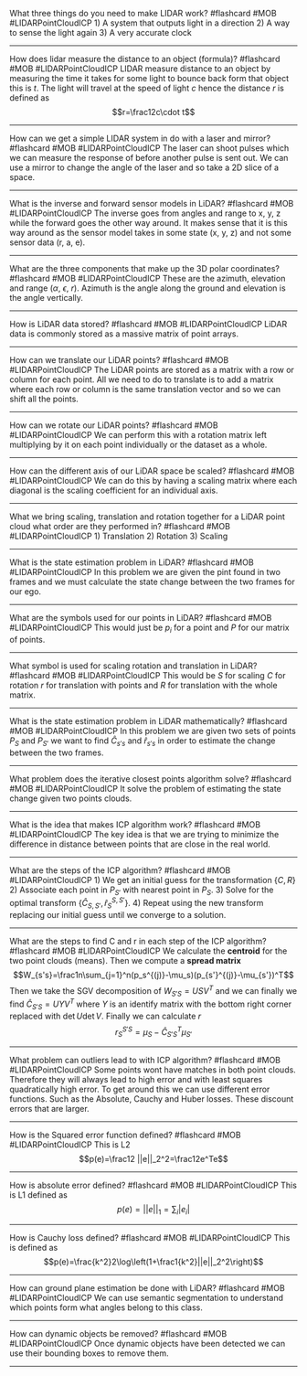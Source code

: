 What three things do you need to make LIDAR work? #flashcard #MOB #LIDARPointCloudICP
	1) A system that outputs light in a direction 2) A way to sense the light again 3) A very accurate clock

---
How does lidar measure the distance to an object (formula)? #flashcard #MOB #LIDARPointCloudICP 
	LIDAR measure distance to an object by measuring the time it takes for some light to bounce back form that object this is $t$. The light will travel at the speed of light $c$ hence the distance $r$ is defined as $$r=\frac12c\cdot t$$

---
How can we get a simple LIDAR system in do with a laser and mirror? #flashcard #MOB #LIDARPointCloudICP 
	The laser can shoot pulses which we can measure the response of before another pulse is sent out. We can use a mirror to change the angle of the laser and so take a 2D slice of a space.

---
What is the inverse and forward sensor models in LiDAR? #flashcard #MOB #LIDARPointCloudICP 
	The inverse goes from angles and range to x, y, z while the forward goes the other way around. It makes sense that it is this way around as the sensor model takes in some state (x, y, z) and not some sensor data (r, a, e).

---
What are the three components that make up the 3D polar coordinates? #flashcard #MOB #LIDARPointCloudICP 
	These are the azimuth, elevation and range ($\alpha$, $\epsilon$, $r$). Azimuth is the angle along the ground and elevation is the angle vertically.

---
How is LiDAR data stored? #flashcard #MOB #LIDARPointCloudICP 
	LiDAR data is commonly stored as a massive matrix of point arrays.

---
How can we translate our LiDAR points?  #flashcard #MOB #LIDARPointCloudICP 
	The LiDAR points are stored as a matrix with a row or column for each point. All we need to do to translate is to add a matrix where each row or column is the same translation vector and so we can shift all the points.

---
How can we rotate our LiDAR points?  #flashcard #MOB #LIDARPointCloudICP 
	We can perform this with a rotation matrix left multiplying by it on each point individually or the dataset as a whole.

---
How can the different axis of our LiDAR space be scaled?  #flashcard #MOB #LIDARPointCloudICP 
	We can do this by having a scaling matrix where each diagonal is the scaling coefficient for an individual axis.

---
What we bring scaling, translation and rotation together for a LiDAR point cloud what order are they performed in?  #flashcard #MOB #LIDARPointCloudICP 
	1) Translation 2) Rotation 3) Scaling

---
What is the state estimation problem in LiDAR?  #flashcard #MOB #LIDARPointCloudICP 
	In this problem we are given the pint found in two frames and we must calculate the state change between the two frames for our ego.

---
What are the symbols used for our points in LiDAR?  #flashcard #MOB #LIDARPointCloudICP 
	This would just be $p_i$ for a point and $P$ for our matrix of points.

---
What symbol is used for scaling rotation and translation in LiDAR?  #flashcard #MOB #LIDARPointCloudICP 
	This would be $S$ for scaling $C$ for rotation $r$ for translation with points and $R$ for translation with the whole matrix.

---
What is the state estimation problem in LiDAR mathematically?  #flashcard #MOB #LIDARPointCloudICP 
	In this problem we are given two sets of points $P_S$ and $P_{S'}$ we want to find $\hat C_{s's}$ and $\hat r_{s's}$ in order to estimate the change between the two frames. 

---
What problem does the iterative closest points algorithm solve?  #flashcard #MOB #LIDARPointCloudICP 
	It solve the problem of estimating the state change given two points clouds.

---
What is the idea that makes ICP algorithm work?  #flashcard #MOB #LIDARPointCloudICP 
	The key idea is that we are trying to minimize the difference in distance between points that are close in the real world.

---
What are the steps of the ICP algorithm?  #flashcard #MOB #LIDARPointCloudICP 
	1) We get an initial guess for the transformation $\{C,R\}$ 2) Associate each point in $P_{S'}$ with nearest point in $P_S$. 3) Solve for the optimal transform $\{\hat C_{S,S'},\hat r_S^{S,S'}\}$. 4) Repeat using the new transform replacing our initial guess until we converge to a solution.

---
What are the steps to find C and r in each step of the ICP algorithm?  #flashcard #MOB #LIDARPointCloudICP 
	We calculate the **centroid** for the two point clouds (means). Then we compute a **spread matrix** $$W_{s's}=\frac1n\sum_{j=1}^n(p_s^{(j)}-\mu_s)(p_{s'}^{(j)}-\mu_{s'})^T$$Then we take the SGV decomposition of $W_{S'S}=USV^T$ and we can finally we find $\hat C_{S'S}=UYV^T$ where $Y$ is an identify matrix with the bottom right corner replaced with $\det U\det V$. Finally we can calculate $r$ $$r_S^{S'S}=\mu_S-\hat C_{S'S}^T\mu_{S'}$$

---
What problem can outliers lead to with ICP algorithm?  #flashcard #MOB #LIDARPointCloudICP 
	Some points wont have matches in both point clouds. Therefore they will always lead to high error and with least squares quadratically high error. To get around this we can use different error functions. Such as the Absolute, Cauchy and Huber losses. These discount errors that are larger.

---
How is the Squared error function defined?  #flashcard #MOB #LIDARPointCloudICP 
	This is L2 $$p(e)=\frac12 ||e||_2^2=\frac12e^Te$$

---
How is absolute error defined?  #flashcard #MOB #LIDARPointCloudICP 
	This is L1 defined as $$p(e)=||e||_1=\sum_i|e_i|$$

---
How is Cauchy loss defined?  #flashcard #MOB #LIDARPointCloudICP 
	This is defined as $$p(e)=\frac{k^2}2\log\left(1+\frac1{k^2}||e||_2^2\right)$$

---
How can ground plane estimation be done with LiDAR? #flashcard #MOB #LIDARPointCloudICP 
	We can use semantic segmentation to understand which points form what angles belong to this class.

---
How can dynamic objects be removed? #flashcard #MOB #LIDARPointCloudICP 
	Once dynamic objects have been detected we can use their bounding boxes to remove them.

---
